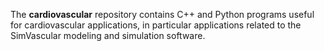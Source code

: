 
The **cardiovascular** repository contains C++ and Python programs useful for cardiovascular applications, in particular applications related to the SimVascular modeling and simulation software.
